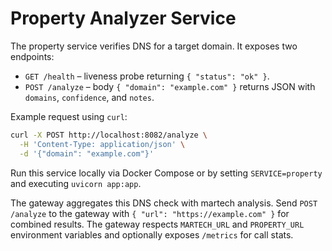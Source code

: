 # Property Analyzer Service

The property service verifies DNS for a target domain. It exposes two endpoints:

- `GET /health` – liveness probe returning `{ "status": "ok" }`.
- `POST /analyze` – body `{ "domain": "example.com" }` returns JSON with
  `domains`, `confidence`, and `notes`.

Example request using `curl`:

```bash
curl -X POST http://localhost:8082/analyze \
  -H 'Content-Type: application/json' \
  -d '{"domain": "example.com"}'
```

Run this service locally via Docker Compose or by setting `SERVICE=property` and executing `uvicorn app:app`.

The gateway aggregates this DNS check with martech analysis. Send
`POST /analyze` to the gateway with `{ "url": "https://example.com" }`
for combined results. The gateway respects `MARTECH_URL` and `PROPERTY_URL`
environment variables and optionally exposes `/metrics` for call stats.

